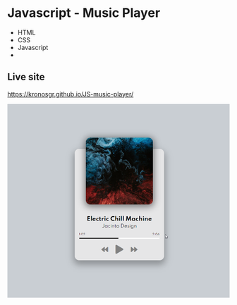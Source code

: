 # Javascript - Music Player

* HTML
* CSS
* Javascript
* 


## Live site
https://kronosgr.github.io/JS-music-player/

[![Screenshot](screenshot.png)](https://kronosgr.github.io/JS-music-player/)